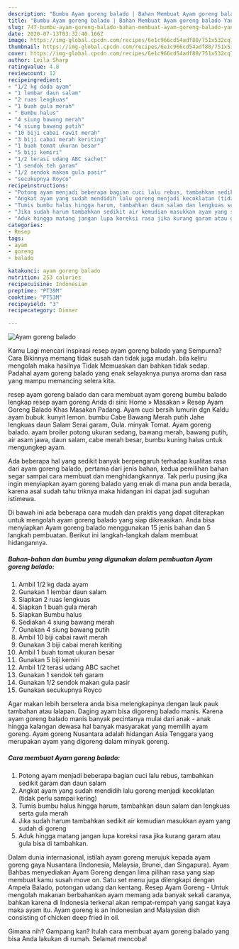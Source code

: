 ```yaml
---
description: "Bumbu Ayam goreng balado | Bahan Membuat Ayam goreng balado Yang Sempurna"
title: "Bumbu Ayam goreng balado | Bahan Membuat Ayam goreng balado Yang Sempurna"
slug: 747-bumbu-ayam-goreng-balado-bahan-membuat-ayam-goreng-balado-yang-sempurna
date: 2020-07-13T03:32:40.166Z
image: https://img-global.cpcdn.com/recipes/6e1c966cd54adf80/751x532cq70/ayam-goreng-balado-foto-resep-utama.jpg
thumbnail: https://img-global.cpcdn.com/recipes/6e1c966cd54adf80/751x532cq70/ayam-goreng-balado-foto-resep-utama.jpg
cover: https://img-global.cpcdn.com/recipes/6e1c966cd54adf80/751x532cq70/ayam-goreng-balado-foto-resep-utama.jpg
author: Leila Sharp
ratingvalue: 4.8
reviewcount: 12
recipeingredient:
- "1/2 kg dada ayam"
- "1 lembar daun salam"
- "2 ruas lengkuas"
- "1 buah gula merah"
- " Bumbu halus"
- "4 siung bawang merah"
- "4 siung bawang putih"
- "10 biji cabai rawit merah"
- "3 biji cabai merah keriting"
- "1 buah tomat ukuran besar"
- "5 biji kemiri"
- "1/2 terasi udang ABC sachet"
- "1 sendok teh garam"
- "1/2 sendok makan gula pasir"
- "secukupnya Royco"
recipeinstructions:
- "Potong ayam menjadi beberapa bagian cuci lalu rebus, tambahkan sedikit garam dan daun salam"
- "Angkat ayam yang sudah mendidih lalu goreng menjadi kecoklatan (tidak perlu sampai kering)"
- "Tumis bumbu halus hingga harum, tambahkan daun salam dan lengkuas serta gula merah"
- "Jika sudah harum tambahkan sedikit air kemudian masukkan ayam yang sudah di goreng"
- "Aduk hingga matang jangan lupa koreksi rasa jika kurang garam atau gula bisa di tambahkan."
categories:
- Resep
tags:
- ayam
- goreng
- balado

katakunci: ayam goreng balado 
nutrition: 253 calories
recipecuisine: Indonesian
preptime: "PT39M"
cooktime: "PT53M"
recipeyield: "3"
recipecategory: Dinner

---
```



![Ayam goreng balado](https://img-global.cpcdn.com/recipes/6e1c966cd54adf80/751x532cq70/ayam-goreng-balado-foto-resep-utama.jpg)

Kamu Lagi mencari inspirasi resep ayam goreng balado yang Sempurna? Cara Bikinnya memang tidak susah dan tidak juga mudah. bila keliru mengolah maka hasilnya Tidak Memuaskan dan bahkan tidak sedap. Padahal ayam goreng balado yang enak selayaknya punya aroma dan rasa yang mampu memancing selera kita.

resep ayam goreng balado dan cara membuat ayam goreng bumbu balado lengkap resep ayam goreng Anda di sini: Home » Masakan » Resep Ayam Goreng Balado Khas Masakan Padang. Ayam cuci bersih lumurin dgn Kaldu ayam bubuk. kunyit lemon. bumbu Cabe Bawang Merah putih Jahe lengkuas daun Salam Serai garam, Gula. minyak Tomat. Ayam goreng balado. ayam broiler potong ukuran sedang, bawang merah, bawang putih, air asam jawa, daun salam, cabe merah besar, bumbu kuning halus untuk mengungkep ayam.

Ada beberapa hal yang sedikit banyak berpengaruh terhadap kualitas rasa dari ayam goreng balado, pertama dari jenis bahan, kedua pemilihan bahan segar sampai cara membuat dan menghidangkannya. Tak perlu pusing jika ingin menyiapkan ayam goreng balado yang enak di mana pun anda berada, karena asal sudah tahu triknya maka hidangan ini dapat jadi suguhan istimewa.


Di bawah ini ada beberapa cara mudah dan praktis yang dapat diterapkan untuk mengolah ayam goreng balado yang siap dikreasikan. Anda bisa menyiapkan Ayam goreng balado menggunakan 15 jenis bahan dan 5 langkah pembuatan. Berikut ini langkah-langkah dalam membuat hidangannya.

<!--inarticleads1-->

##### Bahan-bahan dan bumbu yang digunakan dalam pembuatan Ayam goreng balado:

1. Ambil 1/2 kg dada ayam
1. Gunakan 1 lembar daun salam
1. Siapkan 2 ruas lengkuas
1. Siapkan 1 buah gula merah
1. Siapkan  Bumbu halus
1. Sediakan 4 siung bawang merah
1. Gunakan 4 siung bawang putih
1. Ambil 10 biji cabai rawit merah
1. Gunakan 3 biji cabai merah keriting
1. Ambil 1 buah tomat ukuran besar
1. Gunakan 5 biji kemiri
1. Ambil 1/2 terasi udang ABC sachet
1. Gunakan 1 sendok teh garam
1. Gunakan 1/2 sendok makan gula pasir
1. Gunakan secukupnya Royco


Agar makan lebih berselera anda bisa melengkapinya dengan lauk pauk tambahan atau lalapan. Daging ayam bisa digoreng balado manis. Karena ayam goreng balado manis banyak pecintanya mulai dari anak - anak hingga kalangan dewasa hal banyak masyarakat yang memilih ayam goreng. Ayam goreng Nusantara adalah hidangan Asia Tenggara yang merupakan ayam yang digoreng dalam minyak goreng. 

<!--inarticleads2-->

##### Cara membuat Ayam goreng balado:

1. Potong ayam menjadi beberapa bagian cuci lalu rebus, tambahkan sedikit garam dan daun salam
1. Angkat ayam yang sudah mendidih lalu goreng menjadi kecoklatan (tidak perlu sampai kering)
1. Tumis bumbu halus hingga harum, tambahkan daun salam dan lengkuas serta gula merah
1. Jika sudah harum tambahkan sedikit air kemudian masukkan ayam yang sudah di goreng
1. Aduk hingga matang jangan lupa koreksi rasa jika kurang garam atau gula bisa di tambahkan.


Dalam dunia internasional, istilah ayam goreng merujuk kepada ayam goreng gaya Nusantara (Indonesia, Malaysia, Brunei, dan Singapura). Ayam Bahbas menyediakan Ayam Goreng dengan lima pilihan rasa yang siap membuat kamu susah move on. Satu set menu juga dilengkapi dengan Ampela Balado, potongan udang dan kentang. Resep Ayam Goreng - Untuk mengolah makanan berbahankan ayam memang ada banyak sekali caranya, bahkan karena di Indonesia terkenal akan rempat-rempah yang sangat kaya maka ayam itu. Ayam goreng is an Indonesian and Malaysian dish consisting of chicken deep fried in oil. 

Gimana nih? Gampang kan? Itulah cara membuat ayam goreng balado yang bisa Anda lakukan di rumah. Selamat mencoba!
